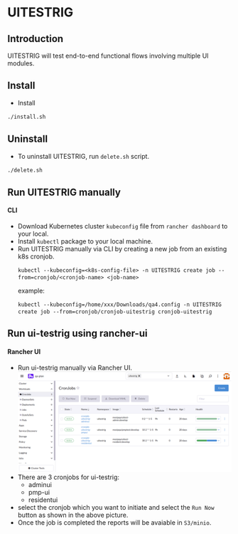 # UITESTRIG

## Introduction
UITESTRIG will test end-to-end functional flows involving multiple UI modules.

## Install
* Install
```sh
./install.sh
```

## Uninstall
* To uninstall UITESTRIG, run `delete.sh` script.
```sh
./delete.sh 
```

## Run UITESTRIG manually

#### CLI
* Download Kubernetes cluster `kubeconfig` file from `rancher dashboard` to your local.
* Install `kubectl` package to your local machine.
* Run UITESTRIG manually via CLI by creating a new job from an existing k8s cronjob.
  ```
  kubectl --kubeconfig=<k8s-config-file> -n UITESTRIG create job --from=cronjob/<cronjob-name> <job-name>
  ```
  example:
  ```
  kubectl --kubeconfig=/home/xxx/Downloads/qa4.config -n UITESTRIG create job --from=cronjob/cronjob-uitestrig cronjob-uitestrig
  ```

## Run ui-testrig using rancher-ui

#### Rancher UI
* Run ui-testrig manually via Rancher UI.
  ![ui-testrig.png](../../docs/_images/ui-testrig.png)
* There are 3 cronjobs for ui-testrig:
   - adminui
   - pmp-ui
   - residentui
* select the cronjob which you want to initiate and select the `Run Now` button as shown in the above picture.
* Once the job is completed the reports will be avaiable in `S3/minio`.
